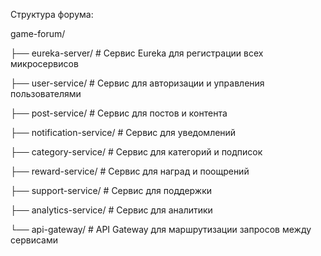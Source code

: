Структура форума:

game-forum/

├── eureka-server/              # Сервис Eureka для регистрации всех микросервисов

├── user-service/               # Сервис для авторизации и управления пользователями

├── post-service/               # Сервис для постов и контента

├── notification-service/       # Сервис для уведомлений

├── category-service/           # Сервис для категорий и подписок

├── reward-service/             # Сервис для наград и поощрений

├── support-service/           # Сервис для поддержки

├── analytics-service/          # Сервис для аналитики

└── api-gateway/                # API Gateway для маршрутизации запросов между сервисами